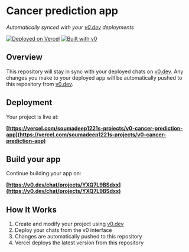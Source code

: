 # Cancer prediction app

*Automatically synced with your [v0.dev](https://v0.dev) deployments*

[![Deployed on Vercel](https://img.shields.io/badge/Deployed%20on-Vercel-black?style=for-the-badge&logo=vercel)](https://vercel.com/soumadeep1221s-projects/v0-cancer-prediction-app)
[![Built with v0](https://img.shields.io/badge/Built%20with-v0.dev-black?style=for-the-badge)](https://v0.dev/chat/projects/YXQ7L9BSdxx)

## Overview

This repository will stay in sync with your deployed chats on [v0.dev](https://v0.dev).
Any changes you make to your deployed app will be automatically pushed to this repository from [v0.dev](https://v0.dev).

## Deployment

Your project is live at:

**[https://vercel.com/soumadeep1221s-projects/v0-cancer-prediction-app](https://vercel.com/soumadeep1221s-projects/v0-cancer-prediction-app)**

## Build your app

Continue building your app on:

**[https://v0.dev/chat/projects/YXQ7L9BSdxx](https://v0.dev/chat/projects/YXQ7L9BSdxx)**

## How It Works

1. Create and modify your project using [v0.dev](https://v0.dev)
2. Deploy your chats from the v0 interface
3. Changes are automatically pushed to this repository
4. Vercel deploys the latest version from this repository